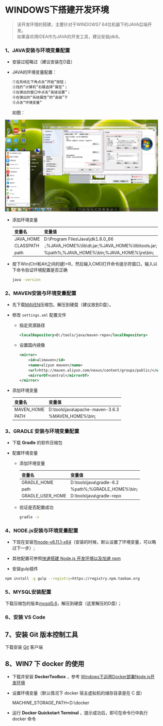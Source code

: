 # WINDOWS下搭建开发环境

>该开发环境的搭建，主要针对于WINDOWS7 64位机器下的JAVA后端开发。<br>
>如果喜欢用IDEA作为JAVA的开发工具，建议安装jdk8。

### 1、JAVA安装与环境变量配置

* 安装过程略过（建议安装在D盘）
* JAVA的环境变量配置：

    ```tex
    ①在系统左下角点击“开始”按钮；
    ②找的“计算机”右键选择“属性”；
    ③在弹出的窗口中点击“高级设置”；
    ④在弹出的“系统属性”的“高级”下
    ⑤点击“环境变量”
    ```
    
    如图：

![设置windows环境变量](../assets/imgs/win_env_var.png)

* 添加环境变量

    | 变量名           | 变量值                    |
    | ---------------- | ------------------------- |
    |    JAVA_HOME  |   D:\Program Files\Java\jdk1.8.0_66  |
    |    CLASSPATH  |   .;%JAVA_HOME%\lib\dt.jar;%JAVA_HOME%\lib\tools.jar;  |
    |    path    |  %path%;%JAVA_HOME%\bin;%JAVA_HOME%\jre\bin;  |

* 按下Win(Ctrl和Alt之间的键)+R，然后输入CMD打开命令提示符窗口，输入以下命令验证环境配置是否正确

    ```bash
    java -version
    ```

### 2、MAVEN安装与环境变量配置

* 先下载[MAVEN](http://maven.apache.org/download.cgi)压缩包，解压到硬盘（建议放到D盘）。

* 修改 `settings.xml` 配置文件

  * 指定资源路径

    ```xml
    <localRepository>D:/tools/java/maven-repo</localRepository>
    ```

  * 设置国内镜像

    ```xml
    <mirror>
        <id>alimaven</id>
        <name>aliyun maven</name>
        <url>http://maven.aliyun.com/nexus/content/groups/public/</url>
        <mirrorOf>central</mirrorOf>
    </mirror>
    ```

* 添加环境变量

    | 变量名           | 变量值                    |
    | --------------- | ------------------------ |
    | MAVEN_HOME |  D:\tools\java\apache-maven-3.6.3  |
    | PATH       |   %MAVEN_HOME%\bin;  |

### 3、GRADLE 安装与环境变量配置

* 下载 <a herf="https://gradle.org/releases/" target="_blank">**Gradle**</a> 的软件压缩包

* 配置环境变量

  * 添加环境变量

    | 变量名           | 变量值                    |
    | ---------------- | ------------------------- |
    | GRADLE_HOME      | D:\tools\java\gradle-6.2  |
    | path             | %path%;%GRADLE_HOME%\bin; |
    | GRADLE_USER_HOME | D:\tools\java\gradle-repo |

  * 验证是否配置成功

    ```bash
    gradle -v
    ```

### 4、NODE.js安装与环境变量配置

* 下现在安装包[node-v6.11.1-x64](https://nodejs.org/dist/v6.11.1/node-v6.11.1-x64.msi)（安装的时候，默认设置了环境变量，可以略过下一步）;
* 其他配置可参照[快速搭建 Node.js 开发环境以及加速 npm](https://cnodejs.org/topic/5338c5db7cbade005b023c98)

* 安装gulp插件

```bash
npm install -g gulp --registry=https://registry.npm.taobao.org
```


### 5、MYSQL安装配置

下载压缩包的版本[mysql5.6]()，解压到硬盘（这里解压的D盘）；

### 6、安装 VS Code



## 7、安装 Git 版本控制工具

下载安装 [Git](https://git-scm.com/download/win) 客户端



## 8、WIN7 下 docker 的使用

* 下载并安装 **DockerToolbox** ，参考 [Windows下运用Docker部署Node.js开发环境](https://segmentfault.com/a/1190000007955073)

* 设置环境变量（默认情况下 docker 宿主虚拟机的储存目录是在 C 盘）

  MACHINE_STORAGE_PATH=D:\docker

* 运行 **Docker Quickstart Terminal** ，提示成功后，即可在命令行中执行 docker 命令